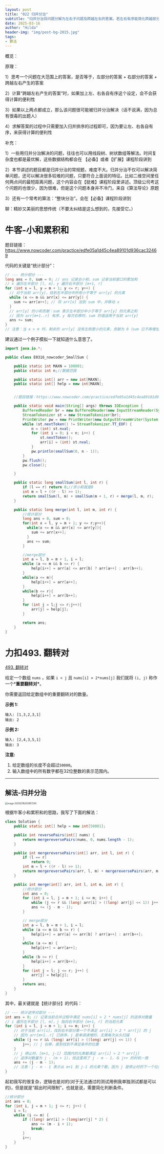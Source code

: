 ```yaml
---
layout: post
title: "022 归并分治"
subtitle: "归并分治将问题分解为左右子问题及跨越左右的答案。若左右有序能简化跨越部分计算，则适合归并分治。解题时融入归并排序保证左右有序。牛客小和累积和与力扣493翻转对是典型例题，关键在于高效统计跨越左右的答案。归并分治也可用线段树等解决，并能处理更复杂问题。"
date: 2025-03-16
author: "Hilda"
header-img: "img/post-bg-2015.jpg"
tags:
- 算法
---
```



<script type="text/javascript"
        src="https://cdnjs.cloudflare.com/ajax/libs/mathjax/2.7.5/MathJax.js?config=TeX-AMS-MML_SVG">
</script>



概览：

原理：

1）思考一个问题在大范围上的答案，是否等于，左部分的答案 + 右部分的答案 + 跨越左右产生的答案

2）计算“跨越左右产生的答案”时，如果加上左、右各自有序这个设定，会不会获得计算的便利性

3）如果以上两点都成立，那么该问题很可能被归并分治解决（话不说满，因为总有很毒的出题人）

4）求解答案的过程中只需要加入归并排序的过程即可，因为要让左、右各自有序，来获得计算的便利性

补充：

1）一些用归并分治解决的问题，往往也可以用线段树、树状数组等解法。时间复杂度也都是最优解，这些数据结构都会在
【必备】或者【扩展】课程阶段讲到

2）本节讲述的题目都是归并分治的常规题，难度不大。归并分治不仅可以解决简单问题，还可以解决很多较难的问题，只要符合上面说的特征。比如二维空间里任何两点间的最短距离问题，这个内容会在【挺难】课程阶段里讲述。顶级公司考这个问题的也很少，因为很难，但是这个问题本身并不冷门，来自《算法导论》原题

3）还有一个常考的算法：“整块分治”。会在【必备】课程阶段讲到

聊：精妙又美丽的思想传统（不要太纠结是这么想到的，先接受它。）

# 牛客-小和累积和

题目链接：https://www.nowcoder.com/practice/edfe05a1d45c4ea89101d936cac32469

代码的关键是“统计部分”：

```java
// --- 统计部分 ---
long ans = 0, sum = 0; // ans 记录总小和，sum 记录当前窗口的累加和
// x 遍历左半部分 [l, m]，y 遍历右半部分 [m+1, r]
for (int x = l, y = m + 1; y <= r; y++) {
  // 对于当前 arr[y]，找到左半部分中所有小于等于 arr[y] 的元素
  while (x <= m && arr[x] <= arr[y]) {
    sum += arr[x++]; // 将 arr[x] 加到 sum 中，并移动 x
  }
  // arr[y] 的小和贡献：sum 表示左半部分中小于等于 arr[y] 的元素之和
  // 因为 arr[m+1..r] 有序，y 每次右移时，sum 的值适用于当前 arr[y]
  ans += sum;
}
// 注意：当 x > m 时，剩余的 arr[y] 没有左侧更小的元素，贡献为 0（sum 已不再增加）

```

建议通过一个例子模拟一下就知道什么意思了。

```java
import java.io.*;

public class E0316_nowcoder_SmallSum {

    public static int MAXN = 100001;
    public static int n;//数据范围

    public static int[] arr = new int[MAXN];
    public static int[] help = new int[MAXN];


    //题目链接：https://www.nowcoder.com/practice/edfe05a1d45c4ea89101d936cac32469

    public static void main(String[] args) throws IOException {
        BufferedReader br = new BufferedReader(new InputStreamReader(System.in));
        StreamTokenizer st = new StreamTokenizer(br);
        PrintWriter pw = new PrintWriter(new OutputStreamWriter(System.out));
        while (st.nextToken() != StreamTokenizer.TT_EOF) {
            n = (int) st.nval;
            for (int i = 0; i < n; i++) {
                st.nextToken();
                arr[i] = (int) st.nval;
            }
            pw.println(smallSum(0, n - 1));
        }
        pw.flush();
        pw.close();

    }

    public static long smallSum(int l, int r) {
        if (l == r) return 0;//求小和就是0
        int m = l + ((r - l) >> 1);
        return smallSum(l, m) + smallSum(m + 1, r) + merge(l, m, r);
    }

    public static long merge(int l, int m, int r) {
        //统计部分
        long ans = 0, sum = 0;
        for(int x = l, y = m + 1; y <= r;y++){
          while(x <= m && arr[x] <= arr[y]){
            sum += arr[x++];
          }
          ans += sum;
        }

        //merge部分
        int a = l, b = m + 1, i = l;
        while (a <= m && b <= r) {
            help[i++] = arr[a] <= arr[b] ? arr[a++] : arr[b++];
        }
        while(a <= m){
            help[i++] = arr[a++];
        }
        while(b <= r){
            help[i++] = arr[b++];
        }
        for (int j = l;j <= r;j++){
            arr[j] = help[j];
        }

        return ans;
    }
}
```



# 力扣493. 翻转对

[493. 翻转对](https://leetcode.cn/problems/reverse-pairs/)

给定一个数组 `nums` ，如果 `i < j` 且 `nums[i] > 2*nums[j]` 我们就将 `(i, j)` 称作一个***重要翻转对\***。

你需要返回给定数组中的重要翻转对的数量。

**示例 1:**

```
输入: [1,3,2,3,1]
输出: 2
```

**示例 2:**

```
输入: [2,4,3,5,1]
输出: 3
```

**注意:**

1. 给定数组的长度不会超过`50000`。
2. 输入数组中的所有数字都在32位整数的表示范围内。

----

## 解法-归并分治

<img src="https://wechat01.oss-cn-hangzhou.aliyuncs.com/img/image-20250316203957240.png" alt="image-20250316203957240" style="zoom:50%;" />

根据牛客小和累积和的思路，我写了下面的解法：

```java
class Solution {
    public static int[] help = new int[50001];

    public int reversePairs(int[] nums) {
        return mergereversePairs(nums, 0, nums.length - 1);
    }

    public int mergereversePairs(int[] arr, int l, int r) {
        if (l == r)
            return 0;
        int m = l + ((r - l) >> 1);
        return mergereversePairs(arr, l, m) + mergereversePairs(arr, m + 1, r) + merge(arr, l, m, r);
    }

    public int merge(int[] arr, int l, int m, int r) {
        //统计部分
        int ans = 0;
        for (int i = l, j = m + 1; i <= m; i++) {
            while (j <= r && (long) arr[i] > ((long) arr[j] << 1)) j++;
            ans += (j - m - 1);
        }

        // merge部分
        int a = l, b = m + 1, i = l;
        while (a <= m && b <= r) {
            help[i++] = arr[a] <= arr[b] ? arr[a++] : arr[b++];
        }
        while (a <= m) {
            help[i++] = arr[a++];
        }
        while (b <= r) {
            help[i++] = arr[b++];
        }
        for (int j = l; j <= r; j++) {
            arr[j] = help[j];
        }
        return ans;
    }
}
```

其中，最关键就是【统计部分】的代码：

```java
// --- 统计逆序对部分 ---
int ans = 0; // 记录当前合并过程中满足 nums[i] > 2 * nums[j] 的逆序对数量
// i 遍历左半部分 [l, m]，j 指向右半部分 [m+1, r] 的当前元素
for (int i = l, j = m + 1; i <= m; i++) {
    // 对于当前 arr[i]，找到右半部分第一个不满足 arr[i] > 2 * arr[j] 的 j
    // 因为 arr[m+1..r] 已排序，j 是单调递增的，无需每次从头扫描
    while (j <= r && (long) arr[i] > ((long) arr[j] << 1)) {
        j++; // j 右移，直到找到不满足条件的位置
    }
    // j 停止时，[m+1, j-1] 范围内的元素都满足 arr[i] > 2 * arr[j]
    // 逆序对数量为 j - (m + 1)，但这里用了 j - m - 1，与 j++ 的时机一致
    ans += (j - m - 1);
    // 注意：j - m - 1 表示从 m+1 到 j-1 的元素个数，因为 j 是停止时的下一个位置
}
```

起初我写的很复杂，逻辑也是对的(对于无法通过的测试用例我单独测试都是可以的)，但是就是“超出时间限制”，也就是说，需要简化判断条件。

```java
//统计部分
int ans = 0;
for (int i, j = m + 1; j <= r; j++) {
    i = l;
    while (i <= m) {
        if ((long) arr[i] > (long)arr[j] * 2) {
            ans += (m - i + 1);
            break;
        }
        i++;
    }
}
```



